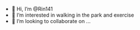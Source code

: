 - 👋 Hi, I’m @Rin141
- 👀 I’m interested in walking in the park and exercise
- 💞️ I’m looking to collaborate on ...

<!---
Rin141/Rin141 is a ✨ special ✨ repository because its `README.md` (this file) appears on your GitHub profile.
You can click the Preview link to take a look at your changes.
--->

